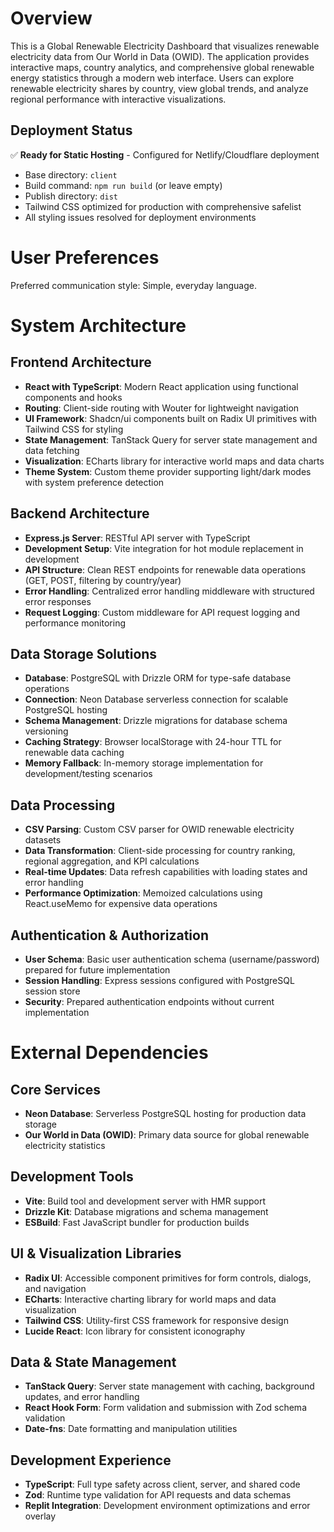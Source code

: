 # Overview

This is a Global Renewable Electricity Dashboard that visualizes renewable electricity data from Our World in Data (OWID). The application provides interactive maps, country analytics, and comprehensive global renewable energy statistics through a modern web interface. Users can explore renewable electricity shares by country, view global trends, and analyze regional performance with interactive visualizations.

## Deployment Status
✅ **Ready for Static Hosting** - Configured for Netlify/Cloudflare deployment
- Base directory: `client`
- Build command: `npm run build` (or leave empty)
- Publish directory: `dist`
- Tailwind CSS optimized for production with comprehensive safelist
- All styling issues resolved for deployment environments

# User Preferences

Preferred communication style: Simple, everyday language.

# System Architecture

## Frontend Architecture
- **React with TypeScript**: Modern React application using functional components and hooks
- **Routing**: Client-side routing with Wouter for lightweight navigation
- **UI Framework**: Shadcn/ui components built on Radix UI primitives with Tailwind CSS for styling
- **State Management**: TanStack Query for server state management and data fetching
- **Visualization**: ECharts library for interactive world maps and data charts
- **Theme System**: Custom theme provider supporting light/dark modes with system preference detection

## Backend Architecture
- **Express.js Server**: RESTful API server with TypeScript
- **Development Setup**: Vite integration for hot module replacement in development
- **API Structure**: Clean REST endpoints for renewable data operations (GET, POST, filtering by country/year)
- **Error Handling**: Centralized error handling middleware with structured error responses
- **Request Logging**: Custom middleware for API request logging and performance monitoring

## Data Storage Solutions
- **Database**: PostgreSQL with Drizzle ORM for type-safe database operations
- **Connection**: Neon Database serverless connection for scalable PostgreSQL hosting
- **Schema Management**: Drizzle migrations for database schema versioning
- **Caching Strategy**: Browser localStorage with 24-hour TTL for renewable data caching
- **Memory Fallback**: In-memory storage implementation for development/testing scenarios

## Data Processing
- **CSV Parsing**: Custom CSV parser for OWID renewable electricity datasets
- **Data Transformation**: Client-side processing for country ranking, regional aggregation, and KPI calculations
- **Real-time Updates**: Data refresh capabilities with loading states and error handling
- **Performance Optimization**: Memoized calculations using React.useMemo for expensive data operations

## Authentication & Authorization
- **User Schema**: Basic user authentication schema (username/password) prepared for future implementation
- **Session Handling**: Express sessions configured with PostgreSQL session store
- **Security**: Prepared authentication endpoints without current implementation

# External Dependencies

## Core Services
- **Neon Database**: Serverless PostgreSQL hosting for production data storage
- **Our World in Data (OWID)**: Primary data source for global renewable electricity statistics

## Development Tools
- **Vite**: Build tool and development server with HMR support
- **Drizzle Kit**: Database migrations and schema management
- **ESBuild**: Fast JavaScript bundler for production builds

## UI & Visualization Libraries
- **Radix UI**: Accessible component primitives for form controls, dialogs, and navigation
- **ECharts**: Interactive charting library for world maps and data visualization
- **Tailwind CSS**: Utility-first CSS framework for responsive design
- **Lucide React**: Icon library for consistent iconography

## Data & State Management
- **TanStack Query**: Server state management with caching, background updates, and error handling
- **React Hook Form**: Form validation and submission with Zod schema validation
- **Date-fns**: Date formatting and manipulation utilities

## Development Experience
- **TypeScript**: Full type safety across client, server, and shared code
- **Zod**: Runtime type validation for API requests and data schemas
- **Replit Integration**: Development environment optimizations and error overlay